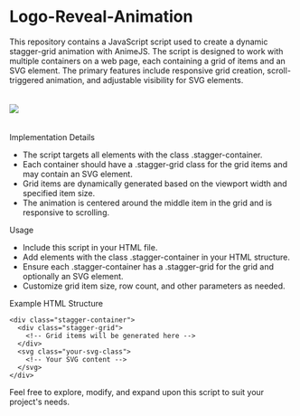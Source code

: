 # Logo-Reveal-Animation

This repository contains a JavaScript script used to create a dynamic stagger-grid animation with AnimeJS. 
The script is designed to work with multiple containers on a web page, each containing a grid of items and an SVG element. The primary features include responsive grid creation, scroll-triggered animation, and adjustable visibility for SVG elements.<br /><br /><br />
<kbd>
![](https://github.com/FightingFalcon/Logo-Reveal/blob/main/logo_reveal_scroll_animation/gif/gif.gif)
</kbd>
<br /><br /><br />Implementation Details
- The script targets all elements with the class .stagger-container.
- Each container should have a .stagger-grid class for the grid items and may contain an SVG element.
- Grid items are dynamically generated based on the viewport width and specified item size.
- The animation is centered around the middle item in the grid and is responsive to scrolling.

Usage
- Include this script in your HTML file.
- Add elements with the class .stagger-container in your HTML structure.
- Ensure each .stagger-container has a .stagger-grid for the grid and optionally an SVG element.
- Customize grid item size, row count, and other parameters as needed.

Example HTML Structure
```
<div class="stagger-container">
  <div class="stagger-grid">
    <!-- Grid items will be generated here -->
  </div>
  <svg class="your-svg-class">
    <!-- Your SVG content -->
  </svg>
</div>
```

Feel free to explore, modify, and expand upon this script to suit your project's needs.
